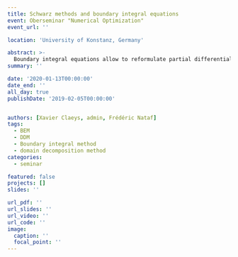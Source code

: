 ```yaml
---
title: Schwarz methods and boundary integral equations
event: Oberseminar "Numerical Optimization"
event_url: ''

location: 'University of Konstanz, Germany'

abstract: >-
  Boundary integral equations allow to reformulate partial differential equations on the boundary of the considered domain using non-local integral operators. Widely used in acoustics, electromagnetism and mechanics, they have the advantage to reduce the dimension of the geometric domain and they naturally satisfy conditions at infinity for problems on unbounded domains. But the matrices obtained after discretisation have the disadvantage to be dense, so that iterative linear solvers, such as conjugated gradient or GMRes, are usually preferred compared to direct solvers. To stabilise the number of iterations of these solvers with respect to the mesh size, a classical technique is to use a preconditioner. In this talk, I will first introduce Schwarz methods and boundary integral equations, and then I will present how to precondition the matrices stemming from the boundary element method using Schwarz preconditioners and a particular coarse space named GenEO whose construction is based on Generalized Eigenproblems in the Overlaps. This is a joint work with Xavier Claeys and Frédéric Nataf.
summary: ''

date: '2020-01-13T00:00:00'
date_end: ''
all_day: true
publishDate: '2019-02-05T00:00:00'


authors: [Xavier Claeys, admin, Frédéric Nataf]
tags:
  - BEM
  - DDM
  - Boundary integral method
  - domain decomposition method
categories: 
  - seminar

featured: false
projects: []
slides: ''

url_pdf: ''
url_slides: ''
url_video: ''
url_code: ''
image:
  caption: ''
  focal_point: ''
---
```

